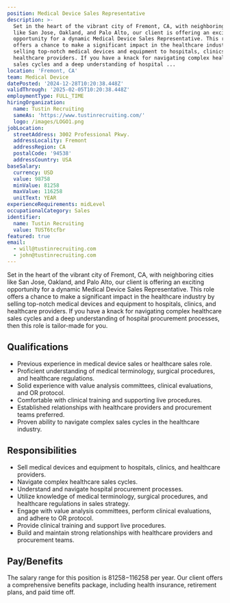 ```yaml
---
position: Medical Device Sales Representative
description: >-
  Set in the heart of the vibrant city of Fremont, CA, with neighboring cities
  like San Jose, Oakland, and Palo Alto, our client is offering an exciting
  opportunity for a dynamic Medical Device Sales Representative. This role
  offers a chance to make a significant impact in the healthcare industry by
  selling top-notch medical devices and equipment to hospitals, clinics, and
  healthcare providers. If you have a knack for navigating complex healthcare
  sales cycles and a deep understanding of hospital ...
location: 'Fremont, CA'
team: Medical Device
datePosted: '2024-12-28T10:20:38.448Z'
validThrough: '2025-02-05T10:20:38.448Z'
employmentType: FULL_TIME
hiringOrganization:
  name: Tustin Recruiting
  sameAs: 'https://www.tustinrecruiting.com/'
  logo: /images/LOGO1.png
jobLocation:
  streetAddress: 3002 Professional Pkwy.
  addressLocality: Fremont
  addressRegion: CA
  postalCode: '94538'
  addressCountry: USA
baseSalary:
  currency: USD
  value: 98758
  minValue: 81258
  maxValue: 116258
  unitText: YEAR
experienceRequirements: midLevel
occupationalCategory: Sales
identifier:
  name: Tustin Recruiting
  value: TUST6tcfbr
featured: true
email:
  - will@tustinrecruiting.com
  - john@tustinrecruiting.com
---
```




Set in the heart of the vibrant city of Fremont, CA, with neighboring cities like San Jose, Oakland, and Palo Alto, our client is offering an exciting opportunity for a dynamic Medical Device Sales Representative. This role offers a chance to make a significant impact in the healthcare industry by selling top-notch medical devices and equipment to hospitals, clinics, and healthcare providers. If you have a knack for navigating complex healthcare sales cycles and a deep understanding of hospital procurement processes, then this role is tailor-made for you.

## Qualifications
- Previous experience in medical device sales or healthcare sales role.
- Proficient understanding of medical terminology, surgical procedures, and healthcare regulations.
- Solid experience with value analysis committees, clinical evaluations, and OR protocol.
- Comfortable with clinical training and supporting live procedures.
- Established relationships with healthcare providers and procurement teams preferred.
- Proven ability to navigate complex sales cycles in the healthcare industry.

## Responsibilities
- Sell medical devices and equipment to hospitals, clinics, and healthcare providers.
- Navigate complex healthcare sales cycles.
- Understand and navigate hospital procurement processes.
- Utilize knowledge of medical terminology, surgical procedures, and healthcare regulations in sales strategy.
- Engage with value analysis committees, perform clinical evaluations, and adhere to OR protocol.
- Provide clinical training and support live procedures.
- Build and maintain strong relationships with healthcare providers and procurement teams.

## Pay/Benefits
The salary range for this position is $81258-$116258 per year. Our client offers a comprehensive benefits package, including health insurance, retirement plans, and paid time off.
